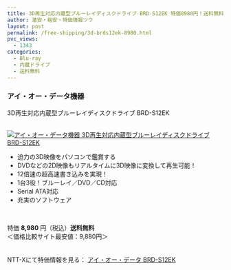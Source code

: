 ```yaml
---
title: 3D再生対応内蔵型ブルーレイディスクドライブ BRD-S12EK 特価8980円！送料無料！
author: 激安・格安・特価情報ツウ
layout: post
permalink: /free-shipping/3d-brds12ek-8980.html
pvc_views:
  - 1343
categories:
  - Blu-ray
  - 内蔵ドライブ
  - 送料無料
---
```

### アイ・オー・データ機器  
3D再生対応内蔵型ブルーレイディスクドライブ BRD-S12EK

<div class="img-bg2 img_L">
  <a href="http://px.a8.net/svt/ejp?a8mat=ZYP6S+8IMA3E+S1Q+BWGDT&#038;a8ejpredirect=http://nttxstore.jp/_II_IO13728463" target="_blank"><br /> <img border="0" alt="アイ・オー・データ機器 3D再生対応内蔵型ブルーレイディスクドライブ BRD-S12EK" src="http://i1.wp.com/image.nttxstore.jp/l2_images/I/IO/IO13728463.jpg?w=120" data-recalc-dims="1" /></a>
</div>

<!--more-->

  * 迫力の3D映像をパソコンで鑑賞する
  * DVDなどの2D映像もリアルタイムに3D映像に変換して再生可能！
  * 12倍速の超高速書き込みを実現！
  * 1台3役！ブルーレイ／DVD／CD対応
  * Serial ATA対応
  * 充実のソフトウェア

<br clear="all" /> 

特価 <span class="tokka-price"><strong>8,980</strong></span> 円（税込）**送料無料**  
＜価格比較サイト最安値：9,880円＞

　  
NTT-Xにて特価情報を見る： <span class="fs150p"><a href="http://px.a8.net/svt/ejp?a8mat=ZYP6S+8IMA3E+S1Q+BWGDT&#038;a8ejpredirect=http://nttxstore.jp/_II_IO13728463" target="_blank">アイ・オー・データ BRD-S12EK</a></span>
